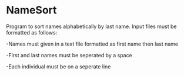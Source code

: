 # NameSort

Program to sort names alphabetically by last name. Input files must be formatted as follows:

 -Names must given in a text file formatted as first name then last name
 
 -First and last names must be seperated by a space
 
 -Each individual must be on a seperate line
